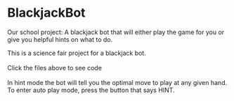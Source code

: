 # BlackjackBot
Our school project: A blackjack bot that will either play the game for you or give you helpful hints on what to do.

This is a science fair project for a blackjack bot.
<br>
<br>
Click the files above to see code
<br>
<br>
In hint mode the bot will tell you the optimal move to play at any given hand.
<br>
To enter auto play mode, press the button that says HINT.
